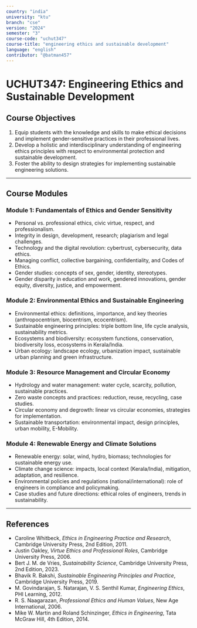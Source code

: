 ```yaml
---
country: "india"
university: "ktu"
branch: "cse"
version: "2024"
semester: "3"
course-code: "uchut347"
course-title: "engineering ethics and sustainable development"
language: "english"
contributor: "@batman457"
---
```


# UCHUT347: Engineering Ethics and Sustainable Development

## Course Objectives
1. Equip students with the knowledge and skills to make ethical decisions and implement gender-sensitive practices in their professional lives.  
2. Develop a holistic and interdisciplinary understanding of engineering ethics principles with respect to environmental protection and sustainable development.  
3. Foster the ability to design strategies for implementing sustainable engineering solutions.

---

## Course Modules

### Module 1: Fundamentals of Ethics and Gender Sensitivity
- Personal vs. professional ethics, civic virtue, respect, and professionalism.
- Integrity in design, development, research; plagiarism and legal challenges.
- Technology and the digital revolution: cybertrust, cybersecurity, data ethics.
- Managing conflict, collective bargaining, confidentiality, and Codes of Ethics.
- Gender studies: concepts of sex, gender, identity, stereotypes.
- Gender disparity in education and work, gendered innovations, gender equity, diversity, justice, and empowerment.

### Module 2: Environmental Ethics and Sustainable Engineering
- Environmental ethics: definitions, importance, and key theories (anthropocentrism, biocentrism, ecocentrism).
- Sustainable engineering principles: triple bottom line, life cycle analysis, sustainability metrics.
- Ecosystems and biodiversity: ecosystem functions, conservation, biodiversity loss, ecosystems in Kerala/India.
- Urban ecology: landscape ecology, urbanization impact, sustainable urban planning and green infrastructure.

### Module 3: Resource Management and Circular Economy
- Hydrology and water management: water cycle, scarcity, pollution, sustainable practices.
- Zero waste concepts and practices: reduction, reuse, recycling, case studies.
- Circular economy and degrowth: linear vs circular economies, strategies for implementation.
- Sustainable transportation: environmental impact, design principles, urban mobility, E-Mobility.

### Module 4: Renewable Energy and Climate Solutions
- Renewable energy: solar, wind, hydro, biomass; technologies for sustainable energy use.
- Climate change science: impacts, local context (Kerala/India), mitigation, adaptation, and resilience.
- Environmental policies and regulations (national/international): role of engineers in compliance and policymaking.
- Case studies and future directions: ethical roles of engineers, trends in sustainability.

---

## References
- Caroline Whitbeck, *Ethics in Engineering Practice and Research*, Cambridge University Press, 2nd Edition, 2011.  
- Justin Oakley, *Virtue Ethics and Professional Roles*, Cambridge University Press, 2006.  
- Bert J. M. de Vries, *Sustainability Science*, Cambridge University Press, 2nd Edition, 2023.  
- Bhavik R. Bakshi, *Sustainable Engineering Principles and Practice*, Cambridge University Press, 2019.  
- M. Govindarajan, S. Natarajan, V. S. Senthil Kumar, *Engineering Ethics*, PHI Learning, 2012.  
- R. S. Naagarazan, *Professional Ethics and Human Values*, New Age International, 2006.  
- Mike W. Martin and Roland Schinzinger, *Ethics in Engineering*, Tata McGraw Hill, 4th Edition, 2014.
